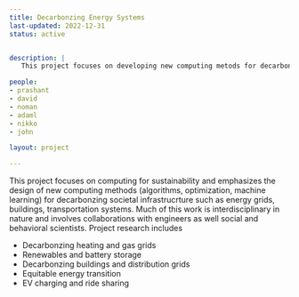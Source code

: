 ```yaml
---
title: Decarbonzing Energy Systems
last-updated: 2022-12-31
status: active


description: |
   This project focuses on developing new computing metods for decarbonizing energy grids, built environment and transportation.

people:
- prashant
- david
- noman
- adaml
- nikko
- john

layout: project

---
```


This project focuses on computing for sustainability and emphasizes the design of new computing methods (algorithms, optimization, machine learning) for  decarbonzing societal infrastrucrture such as energy grids, buildings, transportation systems.  Much of this work is interdisciplinary in nature and involves collaborations with engineers as well social and behavioral scientists. Project research includes 


* Decarbonzing heating and gas grids 
* Renewables and battery storage 
* Decarbonzing buildings and distribution grids
* Equitable energy transition 
* EV charging and ride sharing